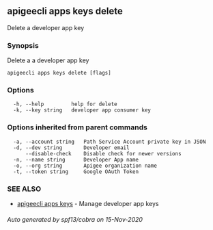 ## apigeecli apps keys delete

Delete a developer app key

### Synopsis

Delete a a developer app key

```
apigeecli apps keys delete [flags]
```

### Options

```
  -h, --help         help for delete
  -k, --key string   developer app consumer key
```

### Options inherited from parent commands

```
  -a, --account string   Path Service Account private key in JSON
  -d, --dev string       Developer email
      --disable-check    Disable check for newer versions
  -n, --name string      Developer App name
  -o, --org string       Apigee organization name
  -t, --token string     Google OAuth Token
```

### SEE ALSO

* [apigeecli apps keys](apigeecli_apps_keys.md)	 - Manage developer app keys

###### Auto generated by spf13/cobra on 15-Nov-2020
